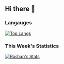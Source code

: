 ## Hi there 👋

### Langauges
<!--![Anurag's GitHub stats](https://github-readme-stats.vercel.app/api?username=realRoshanRaj&count_private=true&theme=dracula&show_icons=true)-->

[![Top Langs](https://github-readme-stats.vercel.app/api/top-langs/?username=realRoshanRaj&theme=gotham)](https://github.com/anuraghazra/github-readme-stats)

### This Week's Statistics
[![Roshan's Stats](https://github-readme-stats.vercel.app/api/wakatime?username=realroshanraj)](https://github.com/anuraghazra/github-readme-stats)


<!--
**realRoshanRaj/realRoshanRaj** is a ✨ _special_ ✨ repository because its `README.md` (this file) appears on your GitHub profile.

Here are some ideas to get you started:

- 🔭 I’m currently working on ...
- 🌱 I’m currently learning ...
- 👯 I’m looking to collaborate on ...
- 🤔 I’m looking for help with ...
- 💬 Ask me about ...
- 📫 How to reach me: ...
- 😄 Pronouns: ...
- ⚡ Fun fact: ...
- ### Projects
[![Readme Card](https://github-readme-stats.vercel.app/api/pin/?username=realRoshanRaj&repo=MiLinks&theme=gotham)](https://github.com/anuraghazra/github-readme-stats)
-->
